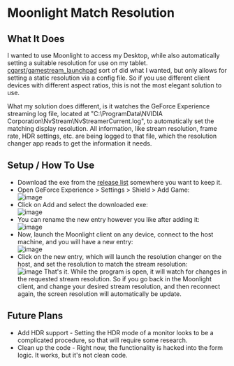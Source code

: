 # Moonlight Match Resolution

## What It Does
I wanted to use Moonlight to access my Desktop, while also automatically setting a suitable resolution for use on my tablet.
[cgarst/gamestream_launchpad](https://github.com/cgarst/gamestream_launchpad) sort of did what I wanted, but only allows for setting a static resolution via a config file. So if you use different client devices with different aspect ratios, this is not the most elegant solution to use.

What my solution does different, is it watches the GeForce Experience streaming log file, located at "C:\ProgramData\NVIDIA Corporation\NvStream\NvStreamerCurrent.log", to automatically set the matching display resolution.
All information, like stream resolution, frame rate, HDR settings, etc. are being logged to that file, which the resolution changer app reads to get the information it needs.

## Setup / How To Use
* Download the exe from the [release list](https://github.com/Rejaku/Moonlight-Match-Resolution/releases) somewhere you want to keep it.
* Open GeForce Experience > Settings > Shield > Add Game:  
![image](https://user-images.githubusercontent.com/758840/138605177-37c39fc8-1526-4d67-bb4f-3a88f80b34eb.png)
* Click on Add and select the downloaded exe:  
![image](https://user-images.githubusercontent.com/758840/138605203-2065d7e0-bf5e-49e8-8623-77ff21d7847d.png)
* You can rename the new entry however you like after adding it:  
![image](https://user-images.githubusercontent.com/758840/138605231-fc694590-a680-43a5-bc78-2e46bf891a8e.png)
* Now, launch the Moonlight client on any device, connect to the host machine, and you will have a new entry:  
![image](https://user-images.githubusercontent.com/758840/138605269-b39dd9b9-e68d-44df-a8f5-ed28468bccc2.png)
* Click on the new entry, which will launch the resolution changer on the host, and set the resolution to match the stream resolution:  
![image](https://user-images.githubusercontent.com/758840/138605294-ac63b240-74c2-4f01-87de-df4ee6b14ce7.png)
That's it. While the program is open, it will watch for changes in the requested stream resolution. So if you go back in the Moonlight client, and change your desired stream resolution, and then reconnect again, the screen resolution will automatically be update.

## Future Plans
* Add HDR support - Setting the HDR mode of a monitor looks to be a complicated procedure, so that will require some research.
* Clean up the code - Right now, the functionality is hacked into the form logic. It works, but it's not clean code.
